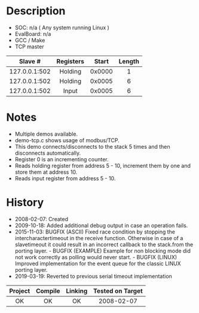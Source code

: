 # Description

* SOC: n/a ( Any system running Linux )
* EvalBoard: n/a
* GCC / Make
* TCP master 

|Slave         #| Registers | Start  | Length |
|:-------------:|:---------:|:------:|:------:|
|127.0.0.1:502  | Holding   | 0x0000 |   1    | 
|127.0.0.1:502  | Holding   | 0x0005 |   6    | 
|127.0.0.1:502  | Input     | 0x0005 |   6    |


# Notes

* Multiple demos available.
* demo-tcp.c shows usage of modbus/TCP.
* This demo connects/disconnects to the stack 5 times and then disconnects automatically. 
* Register 0 is an incrementing counter.
* Reads holding register from address 5 - 10, increment them by one and store them at address 10. 
* Reads input register from address 5 - 10.

# History
* 2008-02-07: Created
* 2009-10-18: Added additional debug output in case an operation fails.
* 2015-11-03: BUGFIX (ASCII) Fixed race condition by stopping the intercharactertimeout in the receive function. Otherwise in case of a slavetimeout it could result in an incorrect callback to the stack.from the porting layer.
       - BUGFIX (EXAMPLE) Example for non blocking mode did not work correctly as polling would never start.
       - BUGFIX (LINUX) Improved implementation for the event queue for the classic LINUX porting layer.
* 2019-03-19: Reverted to previous serial timeout implementation        




| Project | Compile | Linking | Tested on Target |
|:-------:|:-------:|:-------:|:----------------:|
| OK      |     OK  |   OK    |  2008-02-07      |